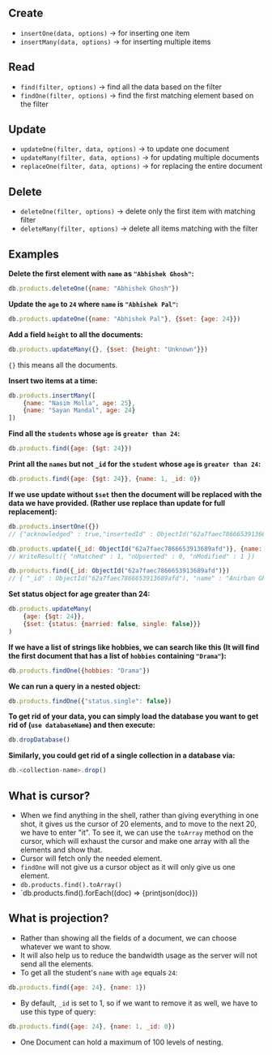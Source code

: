 ## Create 
- `insertOne(data, options)` -> for inserting one item
- `insertMany(data, options)` -> for inserting multiple items

## Read 
- `find(filter, options)` -> find all the data based on the filter
- `findOne(filter, options)` -> find the first matching element based on the filter

## Update 
- `updateOne(filter, data, options)` -> to update one document
- `updateMany(filter, data, options)` -> for updating multiple documents
- `replaceOne(filter, data, options)` -> for replacing the entire document

## Delete 
- `deleteOne(filter, options)` -> delete only the first item with matching filter
- `deleteMany(filter, options)` -> delete all items matching with the filter

## Examples

**Delete the first element with `name` as `"Abhishek Ghosh"`:**
```js
db.products.deleteOne({name: "Abhishek Ghosh"})
```

**Update the `age` to `24` where `name` is `"Abhishek Pal"`:**
```js
db.products.updateOne({name: "Abhishek Pal"}, {$set: {age: 24}})
```

**Add a field `height` to all the documents:**
```js
db.products.updateMany({}, {$set: {height: "Unknown"}})
```
`{}` this means all the documents.

**Insert two items at a time:**
```js
db.products.insertMany([
    {name: "Nasim Molla", age: 25},
    {name: "Sayan Mandal", age: 24}
])
```

**Find all the `students` whose `age` is `greater than 24`:**
```js
db.products.find({age: {$gt: 24}})
```

**Print all the `names` but not `_id` for the `student` whose `age` is `greater than 24`:**
```js
db.products.find({age: {$gt: 24}}, {name: 1, _id: 0})
```

**If we use update without `$set` then the document will be replaced with the data we have provided. (Rather use replace than update for full replacement):**
```js
db.products.insertOne({})
// {"acknowledged" : true,"insertedId" : ObjectId("62a7faec7866653913689afd")}

db.products.update({_id: ObjectId("62a7faec7866653913689afd")}, {name: "Anirban Ghosh", age: 23})
// WriteResult({ "nMatched" : 1, "nUpserted" : 0, "nModified" : 1 })

db.products.find({_id: ObjectId("62a7faec7866653913689afd")})
// { "_id" : ObjectId("62a7faec7866653913689afd"), "name" : "Anirban Ghosh", "age" : 23 }
```

**Set status object for age greater than 24:**
```js
db.products.updateMany(
    {age: {$gt: 24}}, 
    {$set: {status: {married: false, single: false}}}
)
```

**If we have a list of strings like hobbies, we can search like this (It will find the first document that has a list of `hobbies` containing `"Drama"`):**
```js
db.products.findOne({hobbies: "Drama"})
```

**We can run a query in a nested object:**
```js
db.products.findOne({"status.single": false})
```

**To get rid of your data, you can simply load the database you want to get rid of (`use databaseName`) and then execute:**
```js
db.dropDatabase()
```

**Similarly, you could get rid of a single collection in a database via:**
```js
db.<collection-name>.drop()
```

## What is cursor?

- When we find anything in the shell, rather than giving everything in one shot, it gives us the cursor of 20 elements, and to move to the next 20, we have to enter "it". To see it, we can use the `toArray` method on the cursor, which will exhaust the cursor and make one array with all the elements and show that.
- Cursor will fetch only the needed element.
- `findOne` will not give us a cursor object as it will only give us one element.
- `db.products.find().toArray()`
- `db.products.find().forEach((doc) => {printjson(doc)})

## What is projection?

- Rather than showing all the fields of a document, we can choose whatever we want to show.
- It will also help us to reduce the bandwidth usage as the server will not send all the elements.
- To get all the student's `name` with `age` equals `24`: 
```js
db.products.find({age: 24}, {name: 1})
```
- By default, `_id` is set to 1, so if we want to remove it as well, we have to use this type of query:
```js
db.products.find({age: 24}, {name: 1, _id: 0})
```
- One Document can hold a maximum of 100 levels of nesting.

